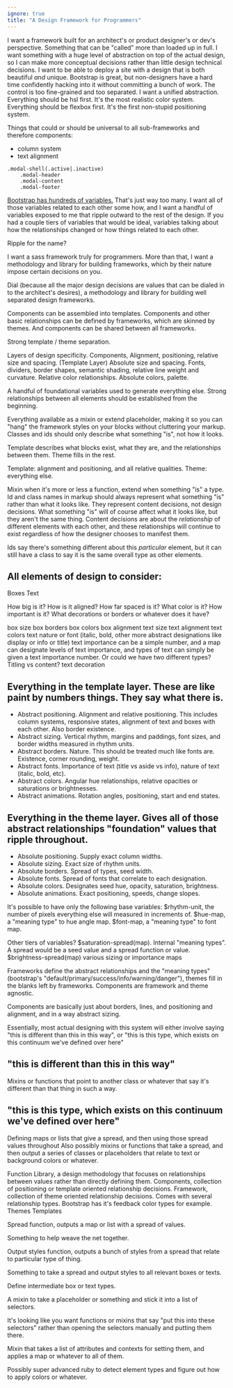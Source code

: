 ```yaml
---
ignore: true
title: "A Design Framework for Programmers"
---
```


I want a framework built for an architect's or product designer's or dev's perspective. Something that can be "called" more than loaded up in full. I want something with a huge level of abstraction on top of the actual design, so I can make more conceptual decisions rather than little design technical decisions. I want to be able to deploy a site with a design that is both beautiful *and* unique. Bootstrap is great, but non-designers have a hard time confidently hacking into it without committing a bunch of work. The control is too fine-grained and too separated. I want a unified abstraction.
Everything should be hsl first. It's the most realistic color system.
Everything should be flexbox first. It's the first non-stupid positioning system.



Things that could or should be universal to all sub-frameworks and therefore components:
- column system
- text alignment



```
.modal-shell(.active|.inactive)
	.modal-header
	.modal-content
	.modal-footer
```



[Bootstrap has hundreds of variables.](http://getbootstrap.com/customize/#less-variables) That's just way too many. I want all of those variables related to each other some how, and I want a handful of variables exposed to me that ripple outward to the rest of the design. If you had a couple tiers of variables that would be ideal, variables talking about how the relationships changed or how things related to each other.

Ripple for the name?

I want a sass framework truly for programmers. More than that, I want a methodology and library for building frameworks, which by their nature impose certain decisions on you.

Dial (because all the major design decisions are values that can be dialed in to the architect's desires), a methodology and library for building well separated design frameworks.

Components can be assembled into templates. Components and other basic relationships can be defined by frameworks, which are skinned by themes. And components can be shared between all frameworks.

Strong template / theme separation.

Layers of design specificity.
Components, Alignment, positioning, relative size and spacing. (Template Layer)
Absolute size and spacing.
Fonts, dividers, border shapes, semantic shading, relative line weight and curvature.
Relative color relationships.
Absolute colors, palette.

A handful of foundational variables used to generate everything else. Strong relationships between all elements should be established from the beginning.

Everything available as a mixin or extend placeholder, making it so you can "hang" the framework styles on your blocks without cluttering your markup. Classes and ids should only describe what something "is", not how it looks.



Template describes what blocks exist, what they are, and the relationships between them. Theme fills in the rest.

Template: alignment and positioning, and all relative qualities.
Theme: everything else.



Mixin when it's more or less a function, extend when something "is" a type. Id and class names in markup should always represent what something "is" rather than what it looks like. They represent content decisions, not design decisions. What something "is" will of course affect what it looks like, but they aren't the same thing. Content decisions are about the *relationship* of different elements with each other, and these relationships will continue to exist regardless of how the designer chooses to manifest them.

Ids say there's something different about this *particular* element, but it can still have a class to say it is the same overall type as other elements.


## All elements of design to consider:
Boxes
Text

How big is it?
How is it aligned?
How far spaced is it?
What color is it?
How important is it?
What decorations or borders or whatever does it have?


box size
box borders
box colors
box alignment
text size
text alignment
text colors
text nature or font (italic, bold, other more abstract designations like display or info or title) text importance can be a simple number, and a map can designate levels of text importance, and types of text can simply be given a text importance number. Or could we have two different types? Titling vs content?
text decoration


## Everything in the template layer. These are like paint by numbers things. They say what there is.
* Abstract positioning. Alignment and relative positioning. This includes column systems, responsive states, alignment of text and boxes with each other. Also border existence.
* Abstract sizing. Vertical rhythm, margins and paddings, font sizes, and border widths measured in rhythm units.
* Abstract borders. Nature. This should be treated much like fonts are. Existence, corner rounding, weight.
* Abstract fonts. Importance of text (title vs aside vs info), nature of text (italic, bold, etc).
* Abstract colors. Angular hue relationships, relative opacities or saturations or brightnesses.
* Abstract animations. Rotation angles, positioning, start and end states.

## Everything in the theme layer. Gives all of those abstract relationships "foundation" values that ripple throughout.
* Absolute positioning. Supply exact column widths.
* Absolute sizing. Exact size of rhythm units.
* Absolute borders. Spread of types, seed width.
* Absolute fonts. Spread of fonts that correlate to each designation.
* Absolute colors. Designates seed hue, opacity, saturation, brightness.
* Absolute animations. Exact positioning, speeds, change slopes.


It's possible to have only the following base variables:
$rhythm-unit, the number of pixels everything else will measured in increments of.
$hue-map, a "meaning type" to hue angle map.
$font-map, a "meaning type" to font map.

Other tiers of variables?
$saturation-spread(map). Internal "meaning types". A spread would be a seed value and a spread function or value.
$brightness-spread(map)
various sizing or importance  maps


Frameworks define the abstract relationships and the "meaning types" (bootstrap's "default/primary/success/info/warning/danger"), themes fill in the blanks left by frameworks. Components are framework and theme agnostic.

Components are basically just about borders, lines, and positioning and alignment, and in a way abstract sizing.



Essentially, most actual designing with this system will either involve saying "this is different than this in this way", or "this is this type, which exists on this continuum we've defined over here"

## "this is different than this in this way"
Mixins or functions that point to another class or whatever that say it's different than that thing in such a way.

## "this is this type, which exists on this continuum we've defined over here"
Defining maps or lists that give a spread, and then using those spread values throughout 
Also possibly mixins or functions that take a spread, and then output a series of classes or placeholders that relate to text or background colors or whatever.


Function Library, a design methodology that focuses on relationships between values rather than directly defining them.
Components, collection of positioning or template oriented relationship decisions.
Framework, collection of theme oriented relationship decisions. Comes with several relationship types. Bootstrap has it's feedback color types for example.
Themes
Templates




Spread function, outputs a map or list with a spread of values.

Something to help weave the net together.

Output styles function, outputs a bunch of styles from a spread that relate to particular type of thing.

Something to take a spread and output styles to all relevant boxes or texts.

Define intermediate box or text types.

A mixin to take a placeholder or something and stick it into a list of selectors.


It's looking like you want functions or mixins that say "put this into these selectors" rather than opening the selectors manually and putting them there.


Mixin that takes a list of attributes and contexts for setting them, and applies a map or whatever to all of them.


Possibly super advanced ruby to detect element types and figure out how to apply colors or whatever.